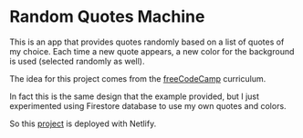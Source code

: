 # Random Quotes Machine

This is an app that provides quotes randomly based on a list of quotes of my choice. Each time a new quote appears, a new color for the background is used (selected randomly as well).

The idea for this project comes from the [freeCodeCamp][fcc] curriculum.

In fact this is the same design that the example provided, but I just experimented using Firestore database to use my own quotes and colors.


So this [project][deploy] is deployed with Netlify.

[fcc]: https://www.freecodecamp.org/
[deploy]: https://randomq.netlify.app/